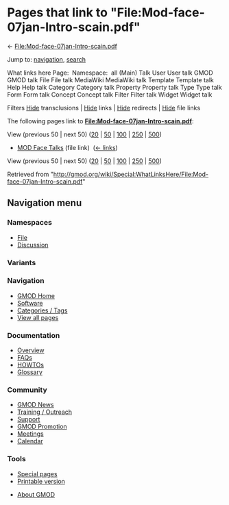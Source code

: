 <div id="mw-page-base" class="noprint">

</div>

<div id="mw-head-base" class="noprint">

</div>

<div id="content" class="mw-body" role="main">

<span id="top"></span>

<div id="mw-js-message" style="display:none;">

</div>



# <span dir="auto">Pages that link to "File:Mod-face-07jan-Intro-scain.pdf"</span>

<div id="bodyContent">

<div id="contentSub">

←
[File:Mod-face-07jan-Intro-scain.pdf](/wiki/File:Mod-face-07jan-Intro-scain.pdf "File:Mod-face-07jan-Intro-scain.pdf")

</div>

<div id="jump-to-nav" class="mw-jump">

Jump to: [navigation](#mw-navigation), [search](#p-search)

</div>

<div id="mw-content-text">

What links here Page:  Namespace:  all (Main) Talk User User talk GMOD
GMOD talk File File talk MediaWiki MediaWiki talk Template Template talk
Help Help talk Category Category talk Property Property talk Type Type
talk Form Form talk Concept Concept talk Filter Filter talk Widget
Widget talk

Filters
[Hide](/mediawiki/index.php?title=Special:WhatLinksHere/File:Mod-face-07jan-Intro-scain.pdf&hidetrans=1 "Special:WhatLinksHere/File:Mod-face-07jan-Intro-scain.pdf")
transclusions \|
[Hide](/mediawiki/index.php?title=Special:WhatLinksHere/File:Mod-face-07jan-Intro-scain.pdf&hidelinks=1 "Special:WhatLinksHere/File:Mod-face-07jan-Intro-scain.pdf")
links \|
[Hide](/mediawiki/index.php?title=Special:WhatLinksHere/File:Mod-face-07jan-Intro-scain.pdf&hideredirs=1 "Special:WhatLinksHere/File:Mod-face-07jan-Intro-scain.pdf")
redirects \|
[Hide](/mediawiki/index.php?title=Special:WhatLinksHere/File:Mod-face-07jan-Intro-scain.pdf&hideimages=1 "Special:WhatLinksHere/File:Mod-face-07jan-Intro-scain.pdf")
file links

The following pages link to
**[File:Mod-face-07jan-Intro-scain.pdf](/wiki/File:Mod-face-07jan-Intro-scain.pdf "File:Mod-face-07jan-Intro-scain.pdf")**:

View (previous 50 \| next 50)
([20](/mediawiki/index.php?title=Special:WhatLinksHere/File:Mod-face-07jan-Intro-scain.pdf&limit=20 "Special:WhatLinksHere/File:Mod-face-07jan-Intro-scain.pdf")
\|
[50](/mediawiki/index.php?title=Special:WhatLinksHere/File:Mod-face-07jan-Intro-scain.pdf&limit=50 "Special:WhatLinksHere/File:Mod-face-07jan-Intro-scain.pdf")
\|
[100](/mediawiki/index.php?title=Special:WhatLinksHere/File:Mod-face-07jan-Intro-scain.pdf&limit=100 "Special:WhatLinksHere/File:Mod-face-07jan-Intro-scain.pdf")
\|
[250](/mediawiki/index.php?title=Special:WhatLinksHere/File:Mod-face-07jan-Intro-scain.pdf&limit=250 "Special:WhatLinksHere/File:Mod-face-07jan-Intro-scain.pdf")
\|
[500](/mediawiki/index.php?title=Special:WhatLinksHere/File:Mod-face-07jan-Intro-scain.pdf&limit=500 "Special:WhatLinksHere/File:Mod-face-07jan-Intro-scain.pdf"))

- [MOD Face Talks](/wiki/MOD_Face_Talks "MOD Face Talks") (file link) ‎
  <span class="mw-whatlinkshere-tools">([←
  links](/mediawiki/index.php?title=Special:WhatLinksHere&target=MOD+Face+Talks "Special:WhatLinksHere"))</span>

View (previous 50 \| next 50)
([20](/mediawiki/index.php?title=Special:WhatLinksHere/File:Mod-face-07jan-Intro-scain.pdf&limit=20 "Special:WhatLinksHere/File:Mod-face-07jan-Intro-scain.pdf")
\|
[50](/mediawiki/index.php?title=Special:WhatLinksHere/File:Mod-face-07jan-Intro-scain.pdf&limit=50 "Special:WhatLinksHere/File:Mod-face-07jan-Intro-scain.pdf")
\|
[100](/mediawiki/index.php?title=Special:WhatLinksHere/File:Mod-face-07jan-Intro-scain.pdf&limit=100 "Special:WhatLinksHere/File:Mod-face-07jan-Intro-scain.pdf")
\|
[250](/mediawiki/index.php?title=Special:WhatLinksHere/File:Mod-face-07jan-Intro-scain.pdf&limit=250 "Special:WhatLinksHere/File:Mod-face-07jan-Intro-scain.pdf")
\|
[500](/mediawiki/index.php?title=Special:WhatLinksHere/File:Mod-face-07jan-Intro-scain.pdf&limit=500 "Special:WhatLinksHere/File:Mod-face-07jan-Intro-scain.pdf"))

</div>

<div class="printfooter">

Retrieved from
"<http://gmod.org/wiki/Special:WhatLinksHere/File:Mod-face-07jan-Intro-scain.pdf>"

</div>

<div id="catlinks" class="catlinks catlinks-allhidden">

</div>

<div class="visualClear">

</div>

</div>

</div>

<div id="mw-navigation">

## Navigation menu

<div id="mw-head">



<div id="left-navigation">

<div id="p-namespaces" class="vectorTabs" role="navigation"
aria-labelledby="p-namespaces-label">

### Namespaces

- <span id="ca-nstab-image"><a href="/wiki/File:Mod-face-07jan-Intro-scain.pdf" accesskey="c"
  title="View the file page [c]">File</a></span>
- <span id="ca-talk"><a
  href="/mediawiki/index.php?title=File_talk:Mod-face-07jan-Intro-scain.pdf&amp;action=edit&amp;redlink=1"
  accesskey="t"
  title="Discussion about the content page [t]">Discussion</a></span>

</div>

<div id="p-variants" class="vectorMenu emptyPortlet" role="navigation"
aria-labelledby="p-variants-label">

### 

### Variants[](#)

<div class="menu">

</div>

</div>

</div>





</div>

</div>

</div>

<div id="mw-panel">

<div id="p-logo" role="banner">

<a href="/wiki/Main_Page"
style="background-image: url(http://gmod.org/images/GMOD-cogs.png);"
title="Visit the main page"></a>

</div>

<div id="p-Navigation" class="portal" role="navigation"
aria-labelledby="p-Navigation-label">

### Navigation

<div class="body">

- <span id="n-GMOD-Home">[GMOD Home](/wiki/Main_Page)</span>
- <span id="n-Software">[Software](/wiki/GMOD_Components)</span>
- <span id="n-Categories-.2F-Tags">[Categories /
  Tags](/wiki/Categories)</span>
- <span id="n-View-all-pages">[View all
  pages](/wiki/Special:AllPages)</span>

</div>

</div>

<div id="p-Documentation" class="portal" role="navigation"
aria-labelledby="p-Documentation-label">

### Documentation

<div class="body">

- <span id="n-Overview">[Overview](/wiki/Overview)</span>
- <span id="n-FAQs">[FAQs](/wiki/Category:FAQ)</span>
- <span id="n-HOWTOs">[HOWTOs](/wiki/Category:HOWTO)</span>
- <span id="n-Glossary">[Glossary](/wiki/Glossary)</span>

</div>

</div>

<div id="p-Community" class="portal" role="navigation"
aria-labelledby="p-Community-label">

### Community

<div class="body">

- <span id="n-GMOD-News">[GMOD News](/wiki/GMOD_News)</span>
- <span id="n-Training-.2F-Outreach">[Training /
  Outreach](/wiki/Training_and_Outreach)</span>
- <span id="n-Support">[Support](/wiki/Support)</span>
- <span id="n-GMOD-Promotion">[GMOD
  Promotion](/wiki/GMOD_Promotion)</span>
- <span id="n-Meetings">[Meetings](/wiki/Meetings)</span>
- <span id="n-Calendar">[Calendar](/wiki/Calendar)</span>

</div>

</div>

<div id="p-tb" class="portal" role="navigation"
aria-labelledby="p-tb-label">

### Tools

<div class="body">

- <span id="t-specialpages"><a href="/wiki/Special:SpecialPages" accesskey="q"
  title="A list of all special pages [q]">Special pages</a></span>
- <span id="t-print"><a
  href="/mediawiki/index.php?title=Special:WhatLinksHere/File:Mod-face-07jan-Intro-scain.pdf&amp;printable=yes"
  rel="alternate" accesskey="p"
  title="Printable version of this page [p]">Printable version</a></span>

</div>

</div>

</div>

</div>

<div id="footer" role="contentinfo">

- <span id="footer-places-about">[About
  GMOD](/wiki/GMOD:About "GMOD:About")</span>

<!-- -->






</div>
